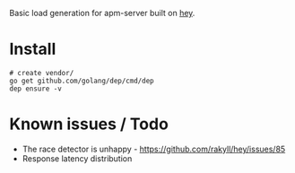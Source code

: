 Basic load generation for apm-server built on [hey](https://github.com/rakyll/hey).

# Install

```
# create vendor/
go get github.com/golang/dep/cmd/dep
dep ensure -v
```

# Known issues / Todo

* The race detector is unhappy - https://github.com/rakyll/hey/issues/85
* Response latency distribution
